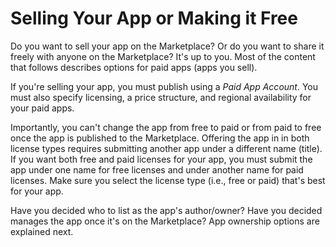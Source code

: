 # Selling Your App or Making it Free [](id=selling-your-app-or-making-it-free)

Do you want to sell your app on the Marketplace? Or do you want to share
it freely with anyone on the Marketplace? It's up to you. Most of the content that
follows describes options for paid apps (apps you sell). 

If you're selling your app, you must publish using a *Paid App Account*. You
must also specify licensing, a price structure, and regional availability for
your paid apps.

Importantly, you can't change the app from free to paid or from paid to free
once the app is published to the Marketplace. Offering the app in in both
license types requires submitting another app under a different name (title). If
you want both free and paid licenses for your app, you must submit the app under
one name for free licenses and under another name for paid licenses. Make sure
you select the license type (i.e., free or paid) that's best for your app. 

Have you decided who to list as the app's author/owner? Have you decided manages
the app once it's on the Marketplace? App ownership options are explained next. 
